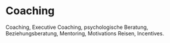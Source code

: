 Coaching
========

Coaching, Executive Coaching, psychologische Beratung, Beziehungsberatung, Mentoring, Motivations Reisen, Incentives.
